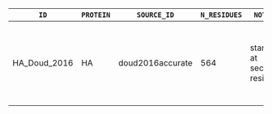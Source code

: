 `ID`|`PROTEIN`|`SOURCE_ID`|`N_RESIDUES`|`NOTES`|`SOURCE`
--- | --- | --- | --- | --- |--- |
HA_Doud_2016|HA|doud2016accurate|564|starts at second residue|*Accurate measurement of the effects of all amino-acid mutations to influenza hemagglutinin.*
